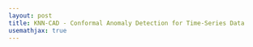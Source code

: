 ```yaml
---
layout: post
title: KNN-CAD - Conformal Anomaly Detection for Time-Series Data
usemathjax: true
---
```


<!---## Abstract

This article summarizes the paper
[***Conformal k-NN Anomaly Detector for Univariate Data Streams***](https://proceedings.mlr.press/v60/ishimtsev17a/ishimtsev17a.pdf).

>Anomalies in time-series data give essential and often actionable information in many applications.
**In this paper we consider a model-free anomaly detection method for univariate time-series which
adapts to non-stationarity in the data stream and provides probabilistic abnormality scores based
on the conformal prediction paradigm**. Despite its simplicity the method performs on par with
complex prediction-based models on the Numenta Anomaly Detection benchmark and the Yahoo!
S5 dataset.

## Conformal Anomaly Detection

The algorithm described in the paper is based on the principles of [Conformal Anomaly Detection](https://www.diva-portal.org/smash/get/diva2:690997/FULLTEXT02.pdf)
(CAD) &ndash; a distribution-free (_non-parametric_) and model-agnostic approach for uncertainty-quantified anomaly detection. 
CAD works with every method returning _anomaly scores_ (the _non-conformity measure_) and seeks to turn them into statistically valid empirical _p_-values.
Respective _p_-values are obtained by comparing observed anomaly scores to a set of reference values (the _calibration set_)
known to stem from _non-anomalous_ training data (_see_ [One-Class Classifcation](https://en.wikipedia.org/wiki/One-class_classification)).
With that, the _p_-values are calculated as the number of _calibration values_ that are _more extreme_
(typically larger) than an anomaly score as obtained on test data (typically adjusted by $\frac{nx+1}{x+1}$, to ensure the _super-uniform_ nature of obtained _p_-values).
The intuition behind is that observations that do not _conform_ to the calibration set are likely to be anomalous, thus yielding
lower _p_-values as they tend to be more extreme than the reference values from normal data (the _numerator_ gets smaller).
The underlying principles hold under the assumption of [_exchangability_](https://en.wikipedia.org/wiki/Exchangeable_random_variables#:~:text=The%20property%20of%20exchangeability%20is,underlying%20distributional%20form%2C%20is%20exchangeable.)
(related to _iid_) the resulting value can be treated as an empirical _p_-value.

## CAD _k_-NN

**_CAD-KNN_** as proposed in the paper is designed to apply the principles of CAD to a **_univariate online setting_** in a streaming context. 
In [Shafer and Vovk, 2008](https://jmlr.csail.mit.edu/papers/volume9/shafer08a/shafer08a.pdf) it was previously demonstrated that the
overarching principles of _conformal inference_ (see
[_conformal prediction_](https://people.eecs.berkeley.edu/~angelopoulos/publications/downloads/gentle_intro_conformal_dfuq.pdf))
also apply in an _online setting_.



# Files

$$ \left( \sum_{k=1}^n a_k b_k \right)^2 \leq \left( \sum_{k=1}^n a_k^2 \right) \left( \sum_{k=1}^n b_k^2 \right) $$
-->
